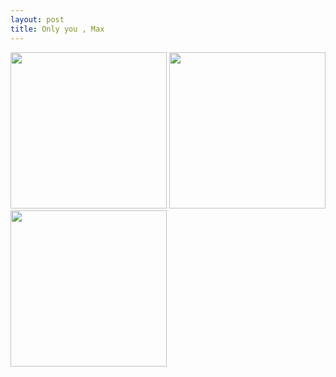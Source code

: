 ```yaml
---
layout: post
title: Only you , Max
---
```

<img src="http://pic.yupoo.com/wsyanligang_v/CRm8eppG/iHOfk.gif" height=250>

<img src="http://pic.yupoo.com/wsyanligang_v/CRm92mXq/XN3Ho.jpg" height=250>

<img src="http://pic.yupoo.com/wsyanligang_v/CRm9QIR5/zxpuJ.jpg" height=250>



